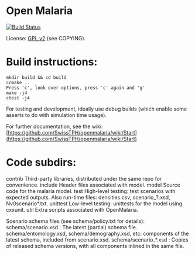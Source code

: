 Open Malaria
============

[![Build Status](https://travis-ci.org/SwissTPH/openmalaria.svg)](https://travis-ci.org/SwissTPH/openmalaria)

License: [GPL v2](http://opensource.org/licenses/GPL-2.0) (see COPYING).


Build instructions:
===================

```
mkdir build && cd build
ccmake ..
Press 'c', look over options, press 'c' again and 'g'
make -j4
ctest -j4
```

For testing and development, ideally use debug builds (which enable some
asserts to do with simulation time usage).

For further documentation, see the wiki:
[https://github.com/SwissTPH/openmalaria/wiki/Start](https://github.com/SwissTPH/openmalaria/wiki/Start)


Code subdirs:
=============
contrib	Third-party libraries, distributed under the same repo for convenience.
include		Header files associated with model.
model		Source code for the malaria model.
test		High-level testing: test scenarios with expected outputs. Also run-time files: densities.csv, scenario_?.xsd, Nv0scenario*.txt.
unittest	Low-level testing: unittests for the model using cxxunit.
util		Extra scripts associated with OpenMalaria.


Scenario schema files (see schema/policy.txt for details):
schema/scenario.xsd : The latest (partial) schema file.
schema/entomology.xsd, schema/demography.xsd, etc: components of the latest schema, included from scenario.xsd.
schema/scenario_*.xsd : Copies of released schema versions, with all components inlined in the same file.
